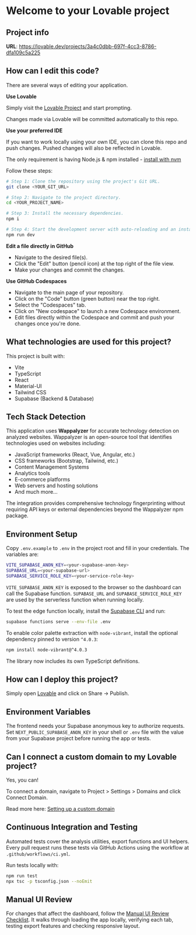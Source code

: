 
# Welcome to your Lovable project

## Project info

**URL**: https://lovable.dev/projects/3a4c0dbb-697f-4cc3-8786-dfa109c5a225

## How can I edit this code?

There are several ways of editing your application.

**Use Lovable**

Simply visit the [Lovable Project](https://lovable.dev/projects/3a4c0dbb-697f-4cc3-8786-dfa109c5a225) and start prompting.

Changes made via Lovable will be committed automatically to this repo.

**Use your preferred IDE**

If you want to work locally using your own IDE, you can clone this repo and push changes. Pushed changes will also be reflected in Lovable.

The only requirement is having Node.js & npm installed - [install with nvm](https://github.com/nvm-sh/nvm#installing-and-updating)

Follow these steps:

```sh
# Step 1: Clone the repository using the project's Git URL.
git clone <YOUR_GIT_URL>

# Step 2: Navigate to the project directory.
cd <YOUR_PROJECT_NAME>

# Step 3: Install the necessary dependencies.
npm i

# Step 4: Start the development server with auto-reloading and an instant preview.
npm run dev
```

**Edit a file directly in GitHub**

- Navigate to the desired file(s).
- Click the "Edit" button (pencil icon) at the top right of the file view.
- Make your changes and commit the changes.

**Use GitHub Codespaces**

- Navigate to the main page of your repository.
- Click on the "Code" button (green button) near the top right.
- Select the "Codespaces" tab.
- Click on "New codespace" to launch a new Codespace environment.
- Edit files directly within the Codespace and commit and push your changes once you're done.

## What technologies are used for this project?

This project is built with:

- Vite
- TypeScript
- React
- Material-UI
- Tailwind CSS
- Supabase (Backend & Database)

## Tech Stack Detection

This application uses **Wappalyzer** for accurate technology detection on analyzed websites. Wappalyzer is an open-source tool that identifies technologies used on websites including:

- JavaScript frameworks (React, Vue, Angular, etc.)
- CSS frameworks (Bootstrap, Tailwind, etc.)
- Content Management Systems
- Analytics tools
- E-commerce platforms
- Web servers and hosting solutions
- And much more...

The integration provides comprehensive technology fingerprinting without requiring API keys or external dependencies beyond the Wappalyzer npm package.

## Environment Setup


Copy `.env.example` to `.env` in the project root and fill in your credentials. The variables are:


```sh
VITE_SUPABASE_ANON_KEY=<your-supabase-anon-key>
SUPABASE_URL=<your-supabase-url>
SUPABASE_SERVICE_ROLE_KEY=<your-service-role-key>
```


`VITE_SUPABASE_ANON_KEY` is exposed to the browser so the dashboard can call the Supabase function. `SUPABASE_URL` and `SUPABASE_SERVICE_ROLE_KEY` are used by the serverless function when running locally.

To test the edge function locally, install the [Supabase CLI](https://supabase.com/docs/guides/cli) and run:

```sh
supabase functions serve --env-file .env
```


To enable color palette extraction with `node-vibrant`, install the optional dependency pinned to version `^4.0.3`:

```sh
npm install node-vibrant@^4.0.3
```

The library now includes its own TypeScript definitions.


## How can I deploy this project?

Simply open [Lovable](https://lovable.dev/projects/3a4c0dbb-697f-4cc3-8786-dfa109c5a225) and click on Share -> Publish.

## Environment Variables

The frontend needs your Supabase anonymous key to authorize requests. Set
`NEXT_PUBLIC_SUPABASE_ANON_KEY` in your shell or `.env` file with the value from
your Supabase project before running the app or tests.

## Can I connect a custom domain to my Lovable project?

Yes, you can!

To connect a domain, navigate to Project > Settings > Domains and click Connect Domain.

Read more here: [Setting up a custom domain](https://docs.lovable.dev/tips-tricks/custom-domain#step-by-step-guide)

## Continuous Integration and Testing

Automated tests cover the analysis utilities, export functions and UI helpers.
Every pull request runs these tests via GitHub Actions using the workflow at
`.github/workflows/ci.yml`.

Run tests locally with:

```sh
npm run test
npx tsc -p tsconfig.json --noEmit
```

## Manual UI Review

For changes that affect the dashboard, follow the
[Manual UI Review Checklist](docs/Manual_UI_Checklist.md). It walks through
loading the app locally, verifying each tab, testing export features and checking
responsive layout.
